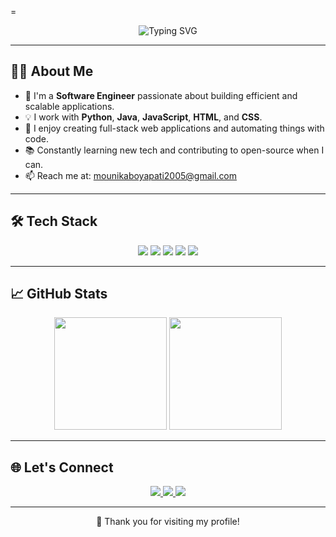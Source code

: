 =<!-- Profile Header -->
<p align="center">
  <img src="https://readme-typing-svg.herokuapp.com?font=Fira+Code&size=25&duration=3000&pause=1000&color=00F7FF&center=true&vCenter=true&width=435&lines=Hi+there+%F0%9F%91%8B%2C+I'm+Boyapati+Mounika!;Software+Engineer+%F0%9F%92%BB;Python+%7C+Java+%7C+JavaScript+Dev" alt="Typing SVG" />
</p>

---

## 👨‍💻 About Me

- 🔧 I'm a **Software Engineer** passionate about building efficient and scalable applications.
- 💡 I work with **Python**, **Java**, **JavaScript**, **HTML**, and **CSS**.
- 🚀 I enjoy creating full-stack web applications and automating things with code.
- 📚 Constantly learning new tech and contributing to open-source when I can.
- 📫 Reach me at: [mounikaboyapati2005@gmail.com](mailto:mounikaboyapati2005@gmail.com)

---

## 🛠️ Tech Stack

<p align="center">
  <img src="https://img.shields.io/badge/Python-14354C?style=for-the-badge&logo=python&logoColor=white"/>
  <img src="https://img.shields.io/badge/Java-ED8B00?style=for-the-badge&logo=openjdk&logoColor=white"/>
  <img src="https://img.shields.io/badge/HTML5-E34F26?style=for-the-badge&logo=html5&logoColor=white"/>
  <img src="https://img.shields.io/badge/CSS3-1572B6?style=for-the-badge&logo=css3&logoColor=white"/>
  <img src="https://img.shields.io/badge/JavaScript-F7DF1E?style=for-the-badge&logo=javascript&logoColor=black"/>
</p>

---

## 📈 GitHub Stats

<p align="center">
  <img src="https://github-readme-stats.vercel.app/api?username=your-username&show_icons=true&theme=tokyonight" height="180px"/>
  <img src="https://github-readme-stats.vercel.app/api/top-langs/?username=your-username&layout=compact&theme=tokyonight" height="180px"/>
</p>

---

## 🌐 Let's Connect

<p align="center">
  <a href="https://linkedin.com/in/mounika-boyapati" target="_blank">
    <img src="https://img.shields.io/badge/LinkedIn-0A66C2?style=for-the-badge&logo=linkedin&logoColor=white" />
  </a>
  <a href="mailto:mounikaboyapati2005@gmail.com">
    <img src="https://img.shields.io/badge/Gmail-D14836?style=for-the-badge&logo=gmail&logoColor=white" />
  </a>
  <a href="https://personalportfolio-git-master-mounika-boyapatis-projects.vercel.app.com" target="_blank">
    <img src="https://img.shields.io/badge/Portfolio-000000?style=for-the-badge&logo=githubpages&logoColor=white" />
  </a>
</p>

---

<p align="center">🚀 Thank you for visiting my profile!</p>
